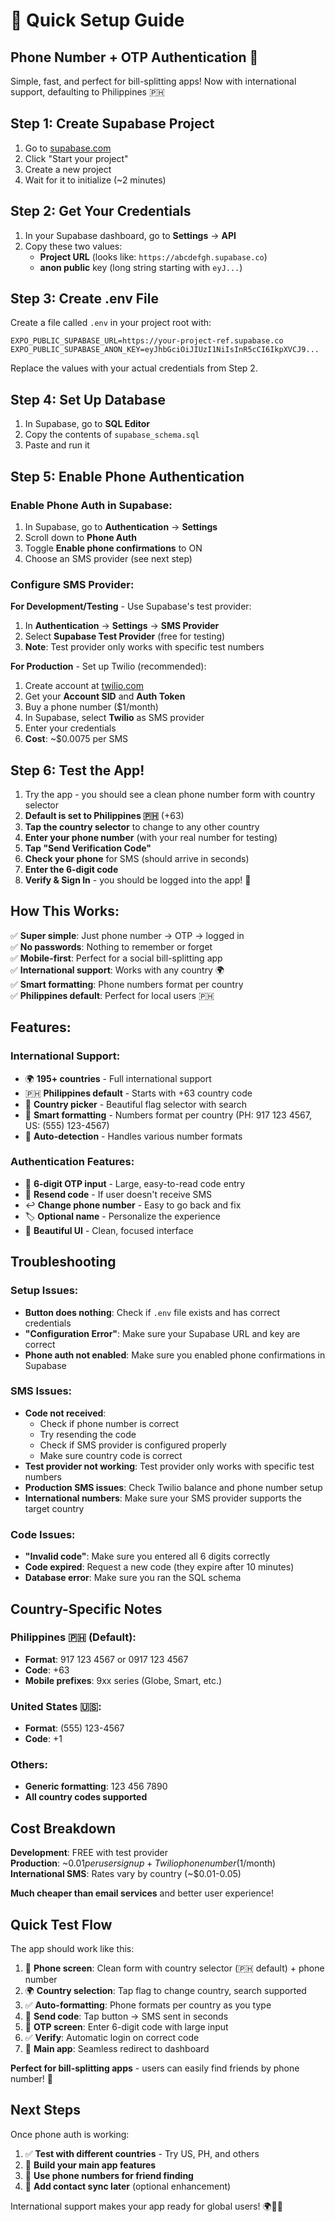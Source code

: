 # 🚀 Quick Setup Guide

## Phone Number + OTP Authentication 📱

Simple, fast, and perfect for bill-splitting apps! Now with international support, defaulting to Philippines 🇵🇭

## Step 1: Create Supabase Project

1. Go to [supabase.com](https://supabase.com)
2. Click "Start your project"
3. Create a new project
4. Wait for it to initialize (~2 minutes)

## Step 2: Get Your Credentials

1. In your Supabase dashboard, go to **Settings** → **API**
2. Copy these two values:
   - **Project URL** (looks like: `https://abcdefgh.supabase.co`)
   - **anon public** key (long string starting with `eyJ...`)

## Step 3: Create .env File

Create a file called `.env` in your project root with:

```env
EXPO_PUBLIC_SUPABASE_URL=https://your-project-ref.supabase.co
EXPO_PUBLIC_SUPABASE_ANON_KEY=eyJhbGciOiJIUzI1NiIsInR5cCI6IkpXVCJ9...
```

Replace the values with your actual credentials from Step 2.

## Step 4: Set Up Database

1. In Supabase, go to **SQL Editor**
2. Copy the contents of `supabase_schema.sql`
3. Paste and run it

## Step 5: Enable Phone Authentication

### Enable Phone Auth in Supabase:

1. In Supabase, go to **Authentication** → **Settings**
2. Scroll down to **Phone Auth**
3. Toggle **Enable phone confirmations** to ON
4. Choose an SMS provider (see next step)

### Configure SMS Provider:

**For Development/Testing** - Use Supabase's test provider:

1. In **Authentication** → **Settings** → **SMS Provider**
2. Select **Supabase Test Provider** (free for testing)
3. **Note**: Test provider only works with specific test numbers

**For Production** - Set up Twilio (recommended):

1. Create account at [twilio.com](https://twilio.com)
2. Get your **Account SID** and **Auth Token**
3. Buy a phone number ($1/month)
4. In Supabase, select **Twilio** as SMS provider
5. Enter your credentials
6. **Cost**: ~$0.0075 per SMS

## Step 6: Test the App!

1. Try the app - you should see a clean phone number form with country selector
2. **Default is set to Philippines 🇵🇭** (+63)
3. **Tap the country selector** to change to any other country
4. **Enter your phone number** (with your real number for testing)
5. **Tap "Send Verification Code"**
6. **Check your phone** for SMS (should arrive in seconds)
7. **Enter the 6-digit code**
8. **Verify & Sign In** - you should be logged into the app! 🎉

## How This Works:

✅ **Super simple**: Just phone number → OTP → logged in  
✅ **No passwords**: Nothing to remember or forget  
✅ **Mobile-first**: Perfect for a social bill-splitting app  
✅ **International support**: Works with any country 🌍  
✅ **Smart formatting**: Phone numbers format per country  
✅ **Philippines default**: Perfect for local users 🇵🇭

## Features:

### International Support:

- 🌍 **195+ countries** - Full international support
- 🇵🇭 **Philippines default** - Starts with +63 country code
- 🎨 **Country picker** - Beautiful flag selector with search
- 📱 **Smart formatting** - Numbers format per country (PH: 917 123 4567, US: (555) 123-4567)
- 🔄 **Auto-detection** - Handles various number formats

### Authentication Features:

- 🔢 **6-digit OTP input** - Large, easy-to-read code entry
- 📲 **Resend code** - If user doesn't receive SMS
- ↩️ **Change phone number** - Easy to go back and fix
- 🏷️ **Optional name** - Personalize the experience
- 🎨 **Beautiful UI** - Clean, focused interface

## Troubleshooting

### Setup Issues:

- **Button does nothing**: Check if `.env` file exists and has correct credentials
- **"Configuration Error"**: Make sure your Supabase URL and key are correct
- **Phone auth not enabled**: Make sure you enabled phone confirmations in Supabase

### SMS Issues:

- **Code not received**:
  - Check if phone number is correct
  - Try resending the code
  - Check if SMS provider is configured properly
  - Make sure country code is correct
- **Test provider not working**: Test provider only works with specific test numbers
- **Production SMS issues**: Check Twilio balance and phone number setup
- **International numbers**: Make sure your SMS provider supports the target country

### Code Issues:

- **"Invalid code"**: Make sure you entered all 6 digits correctly
- **Code expired**: Request a new code (they expire after 10 minutes)
- **Database error**: Make sure you ran the SQL schema

## Country-Specific Notes

### Philippines 🇵🇭 (Default):

- **Format**: 917 123 4567 or 0917 123 4567
- **Code**: +63
- **Mobile prefixes**: 9xx series (Globe, Smart, etc.)

### United States 🇺🇸:

- **Format**: (555) 123-4567
- **Code**: +1

### Others:

- **Generic formatting**: 123 456 7890
- **All country codes supported**

## Cost Breakdown

**Development**: FREE with test provider  
**Production**: ~$0.01 per user signup + Twilio phone number ($1/month)  
**International SMS**: Rates vary by country (~$0.01-0.05)

**Much cheaper than email services** and better user experience!

## Quick Test Flow

The app should work like this:

1. 📱 **Phone screen**: Clean form with country selector (🇵🇭 default) + phone number
2. 🌍 **Country selection**: Tap flag to change country, search supported
3. ✅ **Auto-formatting**: Phone formats per country as you type
4. 📲 **Send code**: Tap button → SMS sent in seconds
5. 🔢 **OTP screen**: Enter 6-digit code with large input
6. ✅ **Verify**: Automatic login on correct code
7. 🎯 **Main app**: Seamless redirect to dashboard

**Perfect for bill-splitting apps** - users can easily find friends by phone number! 🚀

## Next Steps

Once phone auth is working:

1. ✅ **Test with different countries** - Try US, PH, and others
2. 🎯 **Build your main app features**
3. 👥 **Use phone numbers for friend finding**
4. 📱 **Add contact sync later** (optional enhancement)

International support makes your app ready for global users! 🌍📱✨
